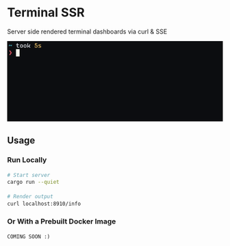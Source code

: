 # Terminal SSR

Server side rendered terminal dashboards via curl & SSE

![ssr](./ssr.gif)

## Usage

### Run Locally

```bash
# Start server
cargo run --quiet

# Render output
curl localhost:8910/info
```
###  Or With a Prebuilt Docker Image

`COMING SOON :)`
